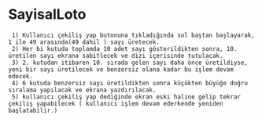 # SayisalLoto
     1) Kullanıcı çekiliş yap butonuna tıkladığında sol baştan başlayarak, 1 ile 49 arasında(49 dahil ) sayı üretecek.
     2) Her bi kutuda toplamda 10 adet sayı gösterildikten sonra, 10. üretilen sayı ekrana sabitlecek ve dizi içerisinde tutulacak.
     3) 2. kutudan itibaren 10. sırada gelen sayı daha önce üretildiyse, yeni bir sayı üretilecek ve benzersiz olana kadar bu işlem devam edecek.
     4) 6 kutuda benzersiz sayı üretildikten sonra küçükten büyüğe doğru sıralama yapılacak ve ekrana yazdırılacak.
     5) kullanıcı çekiliş yap dediğinde ekran eski haline gelip tekrar çekiliş yapabilecek ( kullanıcı işlem devam ederkende yeniden başlatabilir.)

